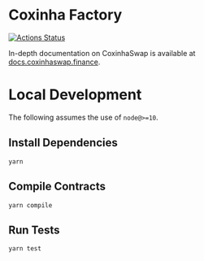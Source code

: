 # Coxinha Factory

[![Actions Status](https://github.com/coxinhaswap/v1-core-contracts/workflows/CI/badge.svg)](https://github.com/coxinhaswap/v1-core-contracts/actions)

In-depth documentation on CoxinhaSwap is available at [docs.coxinhaswap.finance](https://docs.coxinhaswap.finance/).

# Local Development

The following assumes the use of `node@>=10`.

## Install Dependencies

`yarn`

## Compile Contracts

`yarn compile`

## Run Tests

`yarn test`
